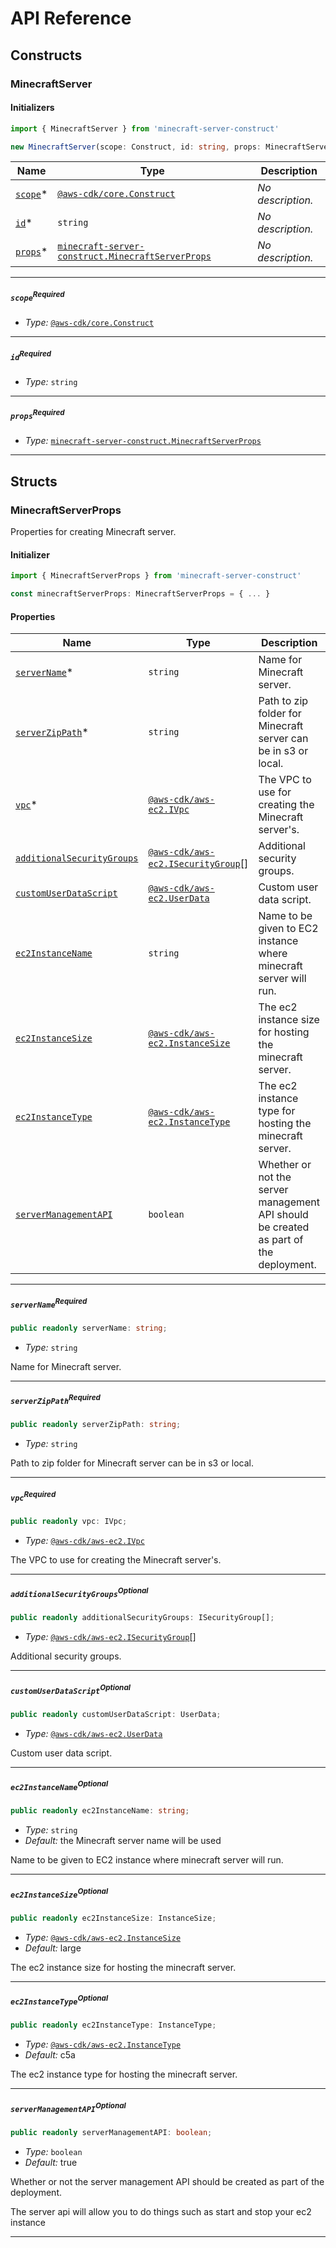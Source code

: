 # API Reference <a name="API Reference" id="api-reference"></a>

## Constructs <a name="Constructs" id="constructs"></a>

### MinecraftServer <a name="minecraft-server-construct.MinecraftServer" id="minecraftserverconstructminecraftserver"></a>

#### Initializers <a name="minecraft-server-construct.MinecraftServer.Initializer" id="minecraftserverconstructminecraftserverinitializer"></a>

```typescript
import { MinecraftServer } from 'minecraft-server-construct'

new MinecraftServer(scope: Construct, id: string, props: MinecraftServerProps)
```

| **Name** | **Type** | **Description** |
| --- | --- | --- |
| [`scope`](#minecraftserverconstructminecraftserverparameterscope)<span title="Required">*</span> | [`@aws-cdk/core.Construct`](#@aws-cdk/core.Construct) | *No description.* |
| [`id`](#minecraftserverconstructminecraftserverparameterid)<span title="Required">*</span> | `string` | *No description.* |
| [`props`](#minecraftserverconstructminecraftserverparameterprops)<span title="Required">*</span> | [`minecraft-server-construct.MinecraftServerProps`](#minecraft-server-construct.MinecraftServerProps) | *No description.* |

---

##### `scope`<sup>Required</sup> <a name="minecraft-server-construct.MinecraftServer.parameter.scope" id="minecraftserverconstructminecraftserverparameterscope"></a>

- *Type:* [`@aws-cdk/core.Construct`](#@aws-cdk/core.Construct)

---

##### `id`<sup>Required</sup> <a name="minecraft-server-construct.MinecraftServer.parameter.id" id="minecraftserverconstructminecraftserverparameterid"></a>

- *Type:* `string`

---

##### `props`<sup>Required</sup> <a name="minecraft-server-construct.MinecraftServer.parameter.props" id="minecraftserverconstructminecraftserverparameterprops"></a>

- *Type:* [`minecraft-server-construct.MinecraftServerProps`](#minecraft-server-construct.MinecraftServerProps)

---





## Structs <a name="Structs" id="structs"></a>

### MinecraftServerProps <a name="minecraft-server-construct.MinecraftServerProps" id="minecraftserverconstructminecraftserverprops"></a>

Properties for creating Minecraft server.

#### Initializer <a name="[object Object].Initializer" id="object-objectinitializer"></a>

```typescript
import { MinecraftServerProps } from 'minecraft-server-construct'

const minecraftServerProps: MinecraftServerProps = { ... }
```

#### Properties <a name="Properties" id="properties"></a>

| **Name** | **Type** | **Description** |
| --- | --- | --- |
| [`serverName`](#minecraftserverconstructminecraftserverpropspropertyservername)<span title="Required">*</span> | `string` | Name for Minecraft server. |
| [`serverZipPath`](#minecraftserverconstructminecraftserverpropspropertyserverzippath)<span title="Required">*</span> | `string` | Path to zip folder for Minecraft server can be in s3 or local. |
| [`vpc`](#minecraftserverconstructminecraftserverpropspropertyvpc)<span title="Required">*</span> | [`@aws-cdk/aws-ec2.IVpc`](#@aws-cdk/aws-ec2.IVpc) | The VPC to use for creating the Minecraft server's. |
| [`additionalSecurityGroups`](#minecraftserverconstructminecraftserverpropspropertyadditionalsecuritygroups) | [`@aws-cdk/aws-ec2.ISecurityGroup`](#@aws-cdk/aws-ec2.ISecurityGroup)[] | Additional security groups. |
| [`customUserDataScript`](#minecraftserverconstructminecraftserverpropspropertycustomuserdatascript) | [`@aws-cdk/aws-ec2.UserData`](#@aws-cdk/aws-ec2.UserData) | Custom user data script. |
| [`ec2InstanceName`](#minecraftserverconstructminecraftserverpropspropertyec2instancename) | `string` | Name to be given to EC2 instance where minecraft server will run. |
| [`ec2InstanceSize`](#minecraftserverconstructminecraftserverpropspropertyec2instancesize) | [`@aws-cdk/aws-ec2.InstanceSize`](#@aws-cdk/aws-ec2.InstanceSize) | The ec2 instance size for hosting the minecraft server. |
| [`ec2InstanceType`](#minecraftserverconstructminecraftserverpropspropertyec2instancetype) | [`@aws-cdk/aws-ec2.InstanceType`](#@aws-cdk/aws-ec2.InstanceType) | The ec2 instance type for hosting the minecraft server. |
| [`serverManagementAPI`](#minecraftserverconstructminecraftserverpropspropertyservermanagementapi) | `boolean` | Whether or not the server management API should be created as part of the deployment. |

---

##### `serverName`<sup>Required</sup> <a name="minecraft-server-construct.MinecraftServerProps.property.serverName" id="minecraftserverconstructminecraftserverpropspropertyservername"></a>

```typescript
public readonly serverName: string;
```

- *Type:* `string`

Name for Minecraft server.

---

##### `serverZipPath`<sup>Required</sup> <a name="minecraft-server-construct.MinecraftServerProps.property.serverZipPath" id="minecraftserverconstructminecraftserverpropspropertyserverzippath"></a>

```typescript
public readonly serverZipPath: string;
```

- *Type:* `string`

Path to zip folder for Minecraft server can be in s3 or local.

---

##### `vpc`<sup>Required</sup> <a name="minecraft-server-construct.MinecraftServerProps.property.vpc" id="minecraftserverconstructminecraftserverpropspropertyvpc"></a>

```typescript
public readonly vpc: IVpc;
```

- *Type:* [`@aws-cdk/aws-ec2.IVpc`](#@aws-cdk/aws-ec2.IVpc)

The VPC to use for creating the Minecraft server's.

---

##### `additionalSecurityGroups`<sup>Optional</sup> <a name="minecraft-server-construct.MinecraftServerProps.property.additionalSecurityGroups" id="minecraftserverconstructminecraftserverpropspropertyadditionalsecuritygroups"></a>

```typescript
public readonly additionalSecurityGroups: ISecurityGroup[];
```

- *Type:* [`@aws-cdk/aws-ec2.ISecurityGroup`](#@aws-cdk/aws-ec2.ISecurityGroup)[]

Additional security groups.

---

##### `customUserDataScript`<sup>Optional</sup> <a name="minecraft-server-construct.MinecraftServerProps.property.customUserDataScript" id="minecraftserverconstructminecraftserverpropspropertycustomuserdatascript"></a>

```typescript
public readonly customUserDataScript: UserData;
```

- *Type:* [`@aws-cdk/aws-ec2.UserData`](#@aws-cdk/aws-ec2.UserData)

Custom user data script.

---

##### `ec2InstanceName`<sup>Optional</sup> <a name="minecraft-server-construct.MinecraftServerProps.property.ec2InstanceName" id="minecraftserverconstructminecraftserverpropspropertyec2instancename"></a>

```typescript
public readonly ec2InstanceName: string;
```

- *Type:* `string`
- *Default:* the Minecraft server name will be used

Name to be given to EC2 instance where minecraft server will run.

---

##### `ec2InstanceSize`<sup>Optional</sup> <a name="minecraft-server-construct.MinecraftServerProps.property.ec2InstanceSize" id="minecraftserverconstructminecraftserverpropspropertyec2instancesize"></a>

```typescript
public readonly ec2InstanceSize: InstanceSize;
```

- *Type:* [`@aws-cdk/aws-ec2.InstanceSize`](#@aws-cdk/aws-ec2.InstanceSize)
- *Default:* large

The ec2 instance size for hosting the minecraft server.

---

##### `ec2InstanceType`<sup>Optional</sup> <a name="minecraft-server-construct.MinecraftServerProps.property.ec2InstanceType" id="minecraftserverconstructminecraftserverpropspropertyec2instancetype"></a>

```typescript
public readonly ec2InstanceType: InstanceType;
```

- *Type:* [`@aws-cdk/aws-ec2.InstanceType`](#@aws-cdk/aws-ec2.InstanceType)
- *Default:* c5a

The ec2 instance type for hosting the minecraft server.

---

##### `serverManagementAPI`<sup>Optional</sup> <a name="minecraft-server-construct.MinecraftServerProps.property.serverManagementAPI" id="minecraftserverconstructminecraftserverpropspropertyservermanagementapi"></a>

```typescript
public readonly serverManagementAPI: boolean;
```

- *Type:* `boolean`
- *Default:* true

Whether or not the server management API should be created as part of the deployment.

The server api will allow you to do things such as start and stop your ec2 instance

---



